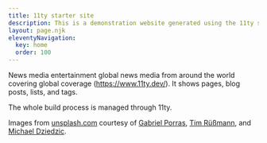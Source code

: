 ```yaml
---
title: 11ty starter site
description: This is a demonstration website generated using the 11ty static site generator.
layout: page.njk
eleventyNavigation:
  key: home
  order: 100
---
```

News media entertainment global news media from around the world covering global coverage (https://www.11ty.dev/). It shows pages, blog posts, lists, and tags.

The whole build process is managed through 11ty.

Images from [unsplash.com](https://unsplash.com/) courtesy of [Gabriel Porras](https://unsplash.com/@gabrielizalo), [Tim Rüßmann](https://unsplash.com/@timaesthetic), and [Michael Dziedzic](https://unsplash.com/@lazycreekimages).
